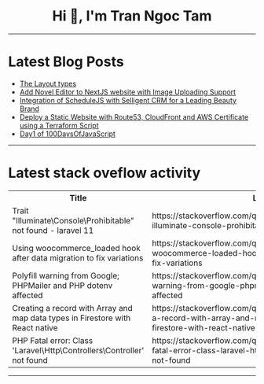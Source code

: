<h1 align="center">Hi 👋, I'm Tran Ngoc Tam</h1>

---

# Latest Blog Posts 
<!-- BLOG-POST-LIST:START -->
- [The Layout types](https://dev.to/lenormor/the-layout-types-1kf5)
- [Add Novel Editor to NextJS website with Image Uploading Support](https://dev.to/sh20raj/add-novel-editor-to-nextjs-website-with-image-uploading-support-3obb)
- [Integration of ScheduleJS with Selligent CRM for a Leading Beauty Brand](https://dev.to/lenormor/integration-of-schedulejs-with-selligent-crm-for-a-leading-beauty-brand-4593)
- [Deploy a Static Website with Route53, CloudFront and AWS Certificate using a Terraform Script](https://dev.to/chigozieco/deploy-a-static-website-with-route53-cloudfront-and-aws-certificate-using-a-terraform-script-25i8)
- [Day1 of 100DaysOfJavaScript](https://dev.to/koichiarai/day1-of-100daysofjavascript-3g4)
<!-- BLOG-POST-LIST:END -->

---

# Latest stack oveflow activity
<table>
  <tr><th>Title</th><th>Link</th></tr>
  <!-- STACKOVERFLOW:START --><tr><td>Trait &quot;Illuminate\Console\Prohibitable&quot; not found - laravel 11</td><td>https://stackoverflow.com/questions/78730709/trait-illuminate-console-prohibitable-not-found-laravel-11</td></tr><tr><td>Using woocommerce_loaded hook after data migration to fix variations</td><td>https://stackoverflow.com/questions/78730702/using-woocommerce-loaded-hook-after-data-migration-to-fix-variations</td></tr><tr><td>Polyfill warning from Google; PHPMailer and PHP dotenv affected</td><td>https://stackoverflow.com/questions/78730676/polyfill-warning-from-google-phpmailer-and-php-dotenv-affected</td></tr><tr><td>Creating a record with Array and map data types in Firestore with React native</td><td>https://stackoverflow.com/questions/78730602/creating-a-record-with-array-and-map-data-types-in-firestore-with-react-native</td></tr><tr><td>PHP Fatal error: Class &#39;Laravel\Http\Controllers\Controller&#39; not found</td><td>https://stackoverflow.com/questions/78730495/php-fatal-error-class-laravel-http-controllers-controller-not-found</td></tr><!-- STACKOVERFLOW:END -->
</table>

---


